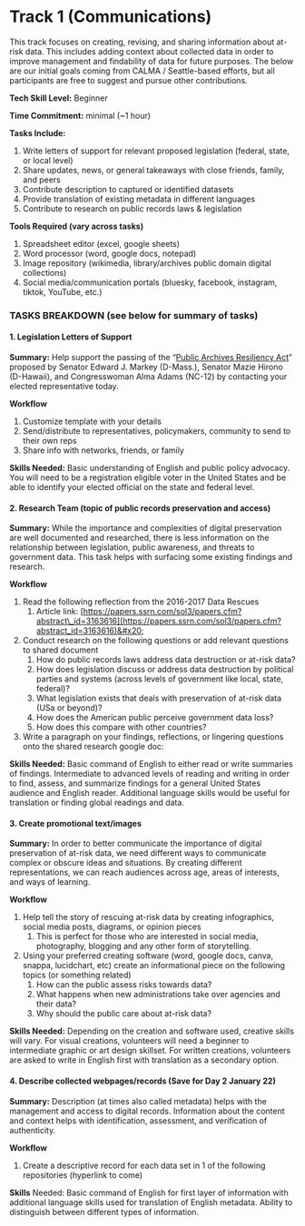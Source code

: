 # Track 1 (Communications)

This track focuses on creating, revising, and sharing information about at-risk data. This includes adding context about collected data in order to improve management and findability of data for future purposes. The below are our initial goals coming from CALMA / Seattle-based efforts, but all participants are free to suggest and pursue other contributions.

**Tech Skill Level:** Beginner

**Time Commitment:** minimal (\~1 hour)

**Tasks Include:**

1. Write letters of support for relevant proposed legislation (federal, state, or local level)
2. Share updates, news, or general takeaways with close friends, family, and peers
3. Contribute description to captured or identified datasets
4. Provide translation of existing metadata in different languages
5. Contribute to research on public records laws & legislation

**Tools Required (vary across tasks)**

1. Spreadsheet editor (excel, google sheets)
2. Word processor (word, google docs, notepad)
3. Image repository (wikimedia, library/archives public domain digital collections)&#x20;
4. Social media/communication portals (bluesky, facebook, instagram, tiktok, YouTube, etc.)

### **TASKS BREAKDOWN (see below for summary of tasks)**

#### 1. Legislation Letters of Support

**Summary:** Help support the passing of the “[Public Archives Resiliency Act](https://www.markey.senate.gov/news/press-releases/sens-markey-hirono-and-rep-adams-introduce-legislation-to-promote-conservation-and-preservation-of-government-and-historic-records)” proposed by Senator Edward J. Markey (D-Mass.), Senator Mazie Hirono (D-Hawaii), and Congresswoman Alma Adams (NC-12) by contacting your elected representative today.&#x20;

**Workflow**

1. Customize template with your details
2. Send/distribute to representatives, policymakers, community to send to their own reps
3. Share info with networks, friends, or family

**Skills Needed:** Basic understanding of English and public policy advocacy. You will need to be a registration eligible voter in the United States and be able to identify your elected official on the state and federal level.

#### 2. Research Team (topic of public records preservation and access)

**Summary:** While the importance and complexities of digital preservation are well documented and researched, there is less information on the relationship between legislation, public awareness, and threats to government data. This task helps with surfacing some existing findings and research.

**Workflow**

1. Read the following reflection from the 2016-2017 Data Rescues&#x20;
   1. Article link: [https://papers.ssrn.com/sol3/papers.cfm?abstract\_id=3163616](https://papers.ssrn.com/sol3/papers.cfm?abstract_id=3163616)&#x20;
2. Conduct research on the following questions or add relevant questions to shared document
   1. How do public records laws address data destruction or at-risk data?
   2. How does legislation discuss or address data destruction by political parties and systems (across levels of government like local, state, federal)?
   3. What legislation exists that deals with preservation of at-risk data (USa or beyond)?
   4. How does the American public perceive government data loss?&#x20;
   5. How does this compare with other countries?
3. Write a paragraph on your findings, reflections, or lingering questions onto the shared research google doc:&#x20;

**Skills Needed:** Basic command of English to either read or write summaries of findings. Intermediate to advanced levels of reading and writing in order to find, assess, and summarize findings for a general United States audience and English reader. Additional language skills would be useful for translation or finding global readings and data.&#x20;

#### 3. Create promotional text/images

**Summary:** In order to better communicate the importance of digital preservation of at-risk data, we need different ways to communicate complex or obscure ideas and situations. By creating different representations, we can reach audiences across age, areas of interests, and ways of learning.&#x20;

**Workflow**

1. Help tell the story of rescuing at-risk data by creating infographics, social media posts, diagrams, or opinion pieces
   1. This is perfect for those who are interested in social media, photography, blogging and any other form of storytelling.
2. Using your preferred creating software (word, google docs, canva, snappa, lucidchart, etc) create an informational piece on the following topics (or something related)
   1. How can the public assess risks towards data?
   2. What happens when new administrations take over agencies and their data?
   3. Why should the public care about at-risk data?

**Skills Needed:** Depending on the creation and software used, creative skills will vary. For visual creations, volunteers will need a beginner to intermediate graphic or art design skillset. For written creations, volunteers are asked to write in English first with translation as a secondary option.&#x20;

#### 4. Describe collected webpages/records (Save for Day 2 January 22)

**Summary:** Description (at times also called metadata) helps with the management and access to digital records. Information about the content and context helps with identification, assessment, and verification of authenticity.&#x20;

**Workflow**

1. Create a descriptive record for each data set in 1 of the following repositories (hyperlink to come)

**Skills** Needed: Basic command of English for first layer of information with additional language skills used for translation of English metadata. Ability to distinguish between different types of information.
